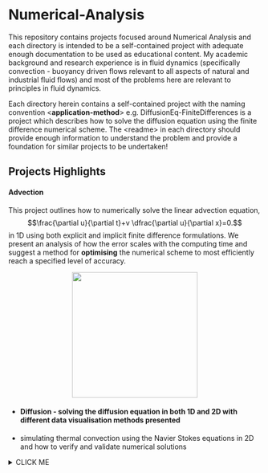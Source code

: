 # Numerical-Analysis

This repository contains projects focused around Numerical Analysis and each directory is intended to be a self-contained project with adequate enough documentation to be used as educational content. My academic background and research experience is in fluid dynamics (specifically convection - buoyancy driven flows relevant to all aspects of natural and industrial fluid flows) and most of the problems here are relevant to principles in fluid dynamics.

Each directory herein contains a self-contained project with the naming convention \<**application-method**\> e.g. DiffusionEq-FiniteDifferences is a project which describes how to solve the diffusion equation using the finite difference numerical scheme. The \<readme\> in each directory should provide enough information to understand the problem and provide a foundation for similar projects to be undertaken!

## Projects Highlights
 #### Advection
 This project outlines how to numerically solve the linear advection equation,
$$\frac{\partial u}{\partial t}+v \dfrac{\partial u}{\partial x}=0.$$
 in 1D using both explicit and implicit finite difference formulations. We present an analysis of how the error scales with the computing time and suggest a method for **optimising** the numerical scheme to most efficiently reach a specified level of accuracy.
 <p align="center">
<img src = "https://github.com/RobSLong/FD_Advection_comparison/blob/main/advection.gif" width="250" />
</p>
       
* #### Diffusion - solving the diffusion equation in both 1D and 2D with different data visualisation methods presented
* simulating thermal convection using the Navier Stokes equations in 2D and how to verify and validate numerical solutions

<details><summary>CLICK ME</summary>
<p>
          
* yes, even hidden code blocks!
*  no, 
    
</p>
</details>
